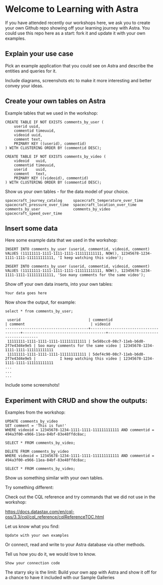 # Welcome to Learning with Astra #

If you have attended recently our workshops here, we ask you to create your own Github repo showing off your learning journey with Astra. You could use this repo here as a start: fork it and update it with your own examples.

## Explain your use case ##

Pick an example application that you could see on Astra and describe the entities and queries for it. 

Include diagrams, screenshots etc to make it more interesting and better convey your ideas.

## Create your own tables on Astra ##

Example tables that we used in the workshop:

```
CREATE TABLE IF NOT EXISTS comments_by_user (
    userid uuid,
    commentid timeuuid,
    videoid uuid,
    comment text,
    PRIMARY KEY ((userid), commentid)
) WITH CLUSTERING ORDER BY (commentid DESC);

CREATE TABLE IF NOT EXISTS comments_by_video (
    videoid   uuid,
    commentid timeuuid,
    userid    uuid,
    comment   text,
    PRIMARY KEY ((videoid), commentid)
) WITH CLUSTERING ORDER BY (commentid DESC);
```

Show us your own tables - for the data model of your choice.

```
spacecraft_journey_catalog     spacecraft_temperature_over_time
spacecraft_pressure_over_time  spacecraft_location_over_time   
comments_by_user               comments_by_video               
spacecraft_speed_over_time   
```

## Insert some data ##

Here some example data that we used in the workshop:

```
INSERT INTO comments_by_user (userid, commentid, videoid, comment)
VALUES (11111111-1111-1111-1111-111111111111, NOW(), 12345678-1234-1111-1111-111111111111, 'I keep watching this video');

INSERT INTO comments_by_user (userid, commentid, videoid, comment)
VALUES (11111111-1111-1111-1111-111111111111, NOW(), 12345678-1234-1111-1111-111111111111, 'Soo many comments for the same video');
```

Show off your own data inserts, into your own tables:

```
Your data goes here
```

Now show the output, for example:

```
select * from comments_by_user;

 userid                               | commentid                            | comment                              | videoid
--------------------------------------+--------------------------------------+--------------------------------------+--------------------------------------
 11111111-1111-1111-1111-111111111111 | 5e58bcc0-08c7-11eb-b6d0-2f7e43d4e9e5 | Soo many comments for the same video | 12345678-1234-1111-1111-111111111111
 11111111-1111-1111-1111-111111111111 | 5def4c90-08c7-11eb-b6d0-2f7e43d4e9e5 |           I keep watching this video | 12345678-1234-1111-1111-111111111111
...
...
...
```

Include some screenshots!

## Experiment with CRUD and show the outputs: ##

Examples from the workshop:

```
UPDATE comments_by_video 
SET comment = 'This is fun!' 
WHERE videoid = 12345678-1234-1111-1111-111111111111 AND commentid = 494a3f00-e966-11ea-84bf-83e48ffdc8ac;

SELECT * FROM comments_by_video;
```

```
DELETE FROM comments_by_video 
WHERE videoid = 12345678-1234-1111-1111-111111111111 AND commentid = 494a3f00-e966-11ea-84bf-83e48ffdc8ac;

SELECT * FROM comments_by_video;
```

Show us something similar with your own tables.

Try something different:

Check out the CQL reference and try commands that we did not use in the workshop:

https://docs.datastax.com/en/cql-oss/3.3/cql/cql_reference/cqlReferenceTOC.html

Let us know what you find:

```
Update with your own examples
```

Or connect, read and write to your Astra database via other methods.

Tell us how you do it, we would love to know. 

```
Show your connection code
```

The starry sky is the limit: Build your own app with Astra and show it off for a chance to have it included with our Sample Galleries



